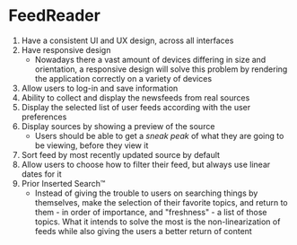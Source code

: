# FeedReader
1. Have a consistent UI and UX design, across all interfaces
2. Have responsive design
    - Nowadays there a vast amount of devices differing in size and orientation, a responsive design will solve this problem by rendering the application correctly on a variety of devices
3. Allow users to log-in and save information
4. Ability to collect and display the newsfeeds from real sources
5. Display the selected list of user feeds according with the user preferences
6. Display sources by showing a preview of the source
    - Users should be able to get a _sneak peak_ of what they are going to be viewing, before they view it
7. Sort feed by most recently updated source by default
8. Allow users to choose how to filter their feed, but always use linear dates for it
9. Prior Inserted Search™
    - Instead of giving the trouble to users on searching things by themselves, make the selection of their favorite topics, and return to them - in order of importance, and "freshness" - a list of those topics. What it intends to solve the most is the non-linearization of feeds while also giving the users a better return of content
    

